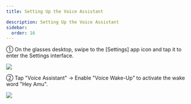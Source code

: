 ```yaml
---
title: Setting Up the Voice Assistant

description: Setting Up the Voice Assistant
sidebar:
  order: 16
---
```


① On the glasses desktop, swipe to the \[Settings] app icon and tap it to enter the Settings interface.

![](public/images/air3/voice-assistant-1.png)

② Tap "Voice Assistant" → Enable "Voice Wake-Up" to activate the wake word "Hey Amu".

![](public/images/air3/voice-assistant-2.png)










